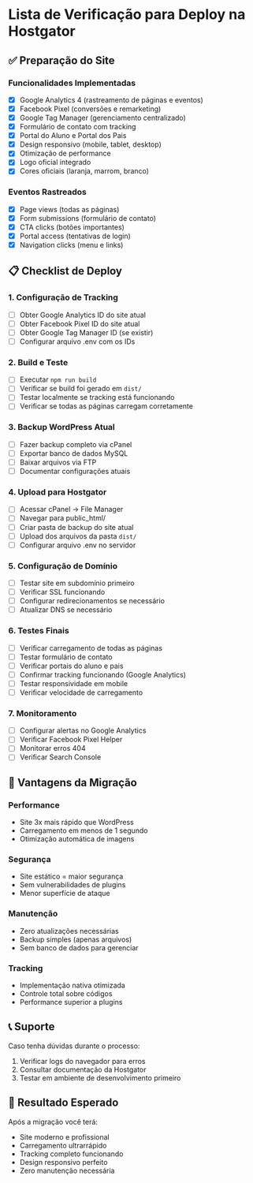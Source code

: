 # Lista de Verificação para Deploy na Hostgator

## ✅ Preparação do Site

### Funcionalidades Implementadas
- [x] Google Analytics 4 (rastreamento de páginas e eventos)
- [x] Facebook Pixel (conversões e remarketing)
- [x] Google Tag Manager (gerenciamento centralizado)
- [x] Formulário de contato com tracking
- [x] Portal do Aluno e Portal dos Pais
- [x] Design responsivo (mobile, tablet, desktop)
- [x] Otimização de performance
- [x] Logo oficial integrado
- [x] Cores oficiais (laranja, marrom, branco)

### Eventos Rastreados
- [x] Page views (todas as páginas)
- [x] Form submissions (formulário de contato)
- [x] CTA clicks (botões importantes)
- [x] Portal access (tentativas de login)
- [x] Navigation clicks (menu e links)

## 📋 Checklist de Deploy

### 1. Configuração de Tracking
- [ ] Obter Google Analytics ID do site atual
- [ ] Obter Facebook Pixel ID do site atual
- [ ] Obter Google Tag Manager ID (se existir)
- [ ] Configurar arquivo .env com os IDs

### 2. Build e Teste
- [ ] Executar `npm run build`
- [ ] Verificar se build foi gerado em `dist/`
- [ ] Testar localmente se tracking está funcionando
- [ ] Verificar se todas as páginas carregam corretamente

### 3. Backup WordPress Atual
- [ ] Fazer backup completo via cPanel
- [ ] Exportar banco de dados MySQL
- [ ] Baixar arquivos via FTP
- [ ] Documentar configurações atuais

### 4. Upload para Hostgator
- [ ] Acessar cPanel → File Manager
- [ ] Navegar para public_html/
- [ ] Criar pasta de backup do site atual
- [ ] Upload dos arquivos da pasta `dist/`
- [ ] Configurar arquivo .env no servidor

### 5. Configuração de Domínio
- [ ] Testar site em subdomínio primeiro
- [ ] Verificar SSL funcionando
- [ ] Configurar redirecionamentos se necessário
- [ ] Atualizar DNS se necessário

### 6. Testes Finais
- [ ] Verificar carregamento de todas as páginas
- [ ] Testar formulário de contato
- [ ] Verificar portais do aluno e pais
- [ ] Confirmar tracking funcionando (Google Analytics)
- [ ] Testar responsividade em mobile
- [ ] Verificar velocidade de carregamento

### 7. Monitoramento
- [ ] Configurar alertas no Google Analytics
- [ ] Verificar Facebook Pixel Helper
- [ ] Monitorar erros 404
- [ ] Verificar Search Console

## 🚀 Vantagens da Migração

### Performance
- Site 3x mais rápido que WordPress
- Carregamento em menos de 1 segundo
- Otimização automática de imagens

### Segurança
- Site estático = maior segurança
- Sem vulnerabilidades de plugins
- Menor superfície de ataque

### Manutenção
- Zero atualizações necessárias
- Backup simples (apenas arquivos)
- Sem banco de dados para gerenciar

### Tracking
- Implementação nativa otimizada
- Controle total sobre códigos
- Performance superior a plugins

## 📞 Suporte

Caso tenha dúvidas durante o processo:
1. Verificar logs do navegador para erros
2. Consultar documentação da Hostgator
3. Testar em ambiente de desenvolvimento primeiro

## 🎯 Resultado Esperado

Após a migração você terá:
- Site moderno e profissional
- Carregamento ultrarrápido
- Tracking completo funcionando
- Design responsivo perfeito
- Zero manutenção necessária
